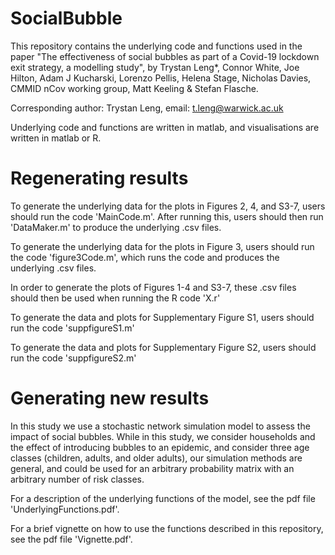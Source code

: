# SocialBubble

This repository contains the underlying code and functions used in the paper "The effectiveness of social bubbles as part of a 
Covid-19 lockdown exit strategy, a modelling study", by Trystan Leng*, Connor White, Joe Hilton, Adam J Kucharski, 
Lorenzo Pellis, Helena Stage, Nicholas Davies, CMMID nCov working group, Matt Keeling & Stefan Flasche.

Corresponding author: Trystan Leng, email: t.leng@warwick.ac.uk

Underlying code and functions are written in matlab, and visualisations are written in matlab or R.

# Regenerating results

To generate the underlying data for the plots in Figures 2, 4, and S3-7, users should run the code 'MainCode.m'. After running this, users should then run 'DataMaker.m' to produce the underlying .csv files. 

To generate the underlying data for the plots in Figure 3, users should run the code 'figure3Code.m', which runs the code
and produces the underlying .csv files.

In order to generate the plots of Figures 1-4 and S3-7, these .csv files should then be used when running the R code 'X.r'

To generate the data and plots for Supplementary Figure S1, users should run the code 'suppfigureS1.m'

To generate the data and plots for Supplementary Figure S2, users should run the code 'suppfigureS2.m'

# Generating new results

In this study we use a stochastic network simulation model to assess the impact of social bubbles. While in this study, we 
consider households and the effect of introducing bubbles to an epidemic, and consider three age classes (children, adults, 
and older adults), our simulation methods are general, and could be used for an arbitrary probability matrix with an arbitrary 
number of risk classes. 

For a description of the underlying functions of the model, see the pdf file 'UnderlyingFunctions.pdf'.

For a brief vignette on how to use the functions described in this repository, see the pdf file 'Vignette.pdf'.

